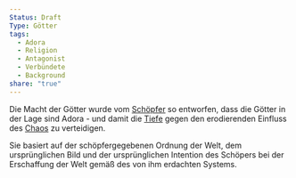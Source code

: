 ```yaml
---
Status: Draft
Type: Götter
tags:
  - Adora
  - Religion
  - Antagonist
  - Verbündete
  - Background
share: "true"
---
```

Die Macht der Götter wurde vom [Schöpfer](./Reihen%20der%20G%C3%B6tter/Sch%C3%B6pferwesen.md) so entworfen, dass die Götter in der Lage sind Adora - und damit die [Tiefe](../Orte/Biome/Tiefe.md) gegen den erodierenden Einfluss des [Chaos](../../../Chaos.md) zu verteidigen. 

Sie basiert auf der schöpfergegebenen Ordnung der Welt, dem ursprünglichen Bild und der ursprünglichen Intention des Schöpers bei der Erschaffung der Welt gemäß des von ihm erdachten Systems. 

